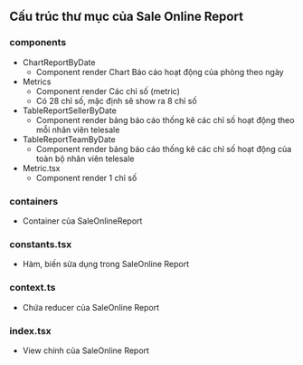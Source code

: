 ## Cấu trúc thư mục của Sale Online Report
### components
- ChartReportByDate
    + Component render Chart Báo cáo hoạt động của phòng theo ngày
- Metrics
    + Component render Các chỉ số (metric)
    + Có 28 chỉ số, mặc định sẽ show ra 8 chỉ số
- TableReportSellerByDate
    + Component render bảng báo cáo thống kê các chỉ số hoạt động theo mỗi nhân viên telesale
- TableReportTeamByDate
    + Component render bảng báo cáo thống kê các chỉ số hoạt động của toàn bộ nhân viên telesale
- Metric.tsx
    + Component render 1 chỉ số
### containers
- Container của SaleOnlineReport
### constants.tsx
- Hàm, biến sửa dụng trong SaleOnline Report
### context.ts
- Chứa reducer của SaleOnline Report
### index.tsx
- View chính của SaleOnline Report